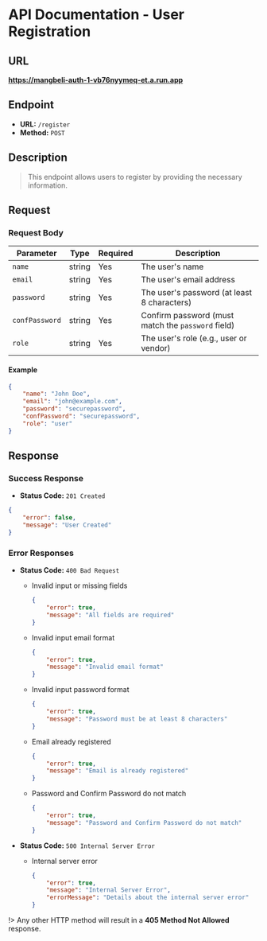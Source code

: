 # **API Documentation - User Registration**

## URL

**https://mangbeli-auth-1-vb76nyymeq-et.a.run.app**

## Endpoint

- **URL:** `/register`
- **Method:** `POST`

## Description

> This endpoint allows users to register by providing the necessary information.

## Request

### Request Body

| Parameter     | Type   | Required | Description                                      |
| ------------- | ------ | -------- | ------------------------------------------------ |
| `name`        | string | Yes      | The user's name                                  |
| `email`       | string | Yes      | The user's email address                         |
| `password`    | string | Yes      | The user's password (at least 8 characters)      |
| `confPassword`| string | Yes      | Confirm password (must match the `password` field)|
| `role`        | string | Yes      | The user's role (e.g., user or vendor)           |

#### Example

```json
{
    "name": "John Doe",
    "email": "john@example.com",
    "password": "securepassword",
    "confPassword": "securepassword",
    "role": "user"
}
```

## Response

### Success Response

- **Status Code:** `201 Created`
```json
{
    "error": false,
    "message": "User Created"
}
```

### Error Responses

- **Status Code:** `400 Bad Request`
    - Invalid input or missing fields
        ```json
        {
            "error": true,
            "message": "All fields are required"
        }
        ```

    - Invalid input email format
        ```json
        {
            "error": true,
            "message": "Invalid email format"
        }
        ```

    - Invalid input password format
        ```json
        {
            "error": true,
            "message": "Password must be at least 8 characters"
        }
        ```
    
    - Email already registered
        ```json
        {
            "error": true,
            "message": "Email is already registered"
        }
        ```

    - Password and Confirm Password do not match
        ```json
        {
            "error": true,
            "message": "Password and Confirm Password do not match"
        }
        ```

- **Status Code:** `500 Internal Server Error`
    - Internal server error
        ```json
        {
            "error": true,
            "message": "Internal Server Error",
            "errorMessage": "Details about the internal server error"
        }
        ```

!> Any other HTTP method will result in a **405 Method Not Allowed** response.
